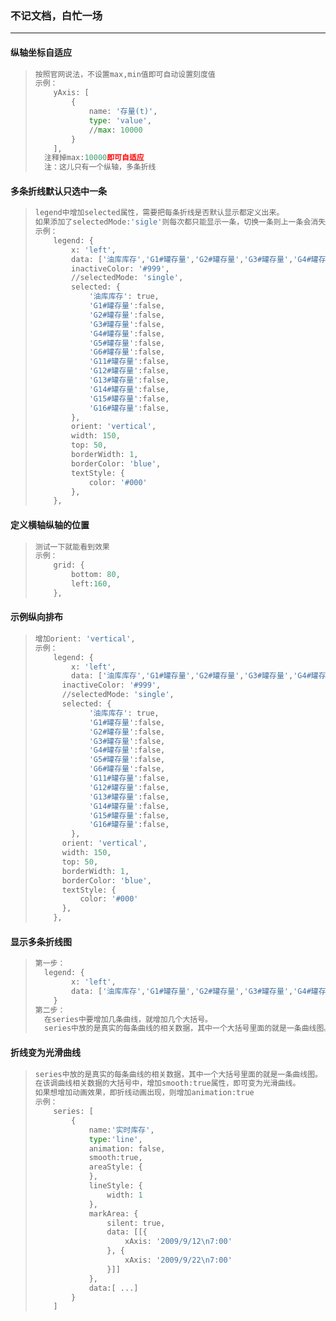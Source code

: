 ### 不记文档，白忙一场

------

#### 纵轴坐标自适应

> ```python
> 按照官网说法，不设置max,min值即可自动设置刻度值
> 示例：
>     yAxis: [
>         {
>             name: '存量(t)',
>             type: 'value',
>             //max: 10000
>         }
>     ],
> 	注释掉max:10000即可自适应
> 	注：这儿只有一个纵轴，多条折线
> ```

#### 多条折线默认只选中一条

> ```python
> legend中增加selected属性，需要把每条折线是否默认显示都定义出来。
> 如果添加了selectedMode:'sigle'则每次都只能显示一条，切换一条则上一条会消失。
> 示例：
>     legend: {
>         x: 'left',
>         data: ['油库库存','G1#罐存量','G2#罐存量','G3#罐存量','G4#罐存量','G5#罐存量','G6#罐存				量','G11#罐存量','G12#罐存量','G13#罐存量','G14#罐存量','G15#罐存量','G16#罐存			 量'],
>         inactiveColor: '#999',
>         //selectedMode: 'single',
>         selected: {
>             '油库库存': true,
>             'G1#罐存量':false,
>             'G2#罐存量':false,
>             'G3#罐存量':false,
>             'G4#罐存量':false,
>             'G5#罐存量':false,
>             'G6#罐存量':false,
>             'G11#罐存量':false,
>             'G12#罐存量':false,
>             'G13#罐存量':false,
>             'G14#罐存量':false,
>             'G15#罐存量':false,
>             'G16#罐存量':false,
>         },
>         orient: 'vertical',
>         width: 150,
>         top: 50,
>         borderWidth: 1,
>         borderColor: 'blue',
>         textStyle: {
>             color: '#000'
>         },
>     },
> ```

#### 定义横轴纵轴的位置

> ```python
> 测试一下就能看到效果
> 示例：
>     grid: {
>         bottom: 80,
>         left:160,
>     },
> ```

#### 示例纵向排布

> ```python
> 增加orient: 'vertical',
> 示例：    
>     legend: {
>         x: 'left',
>         data: ['油库库存','G1#罐存量','G2#罐存量','G3#罐存量','G4#罐存量','G5#罐存量','G6#罐存			量','G11#罐存量','G12#罐存量','G13#罐存量','G14#罐存量','G15#罐存量','G16#罐存量'],
>     	inactiveColor: '#999',
>     	//selectedMode: 'single',
>     	selected: {
>             '油库库存': true,
>             'G1#罐存量':false,
>             'G2#罐存量':false,
>             'G3#罐存量':false,
>             'G4#罐存量':false,
>             'G5#罐存量':false,
>             'G6#罐存量':false,
>             'G11#罐存量':false,
>             'G12#罐存量':false,
>             'G13#罐存量':false,
>             'G14#罐存量':false,
>             'G15#罐存量':false,
>             'G16#罐存量':false,
>         },
>     	orient: 'vertical',
>     	width: 150,
>     	top: 50,
>     	borderWidth: 1,
>     	borderColor: 'blue',
>     	textStyle: {
>     		color: '#000'
>     	},
>     },
> ```

#### 显示多条折线图

> ```python
> 第一步：
> 	legend: {
>         x: 'left',
>         data: ['油库库存','G1#罐存量','G2#罐存量','G3#罐存量','G4#罐存量','G5#罐存量','G6#罐存			量','G11#罐存量','G12#罐存量','G13#罐存量','G14#罐存量','G15#罐存量','G16#罐存量'],
>     }
> 第二步：
> 	在series中要增加几条曲线，就增加几个大括号。
> 	series中放的是真实的每条曲线的相关数据，其中一个大括号里面的就是一条曲线图。
> ```

#### 折线变为光滑曲线

> ```python
> series中放的是真实的每条曲线的相关数据，其中一个大括号里面的就是一条曲线图。
> 在该调曲线相关数据的大括号中，增加smooth:true属性，即可变为光滑曲线。
> 如果想增加动画效果，即折线动画出现，则增加animation:true
> 示例：
>     series: [
>         {
>             name:'实时库存',
>             type:'line',
>             animation: false,
>             smooth:true,
>             areaStyle: {
>             },
>             lineStyle: {
>                 width: 1
>             },
>             markArea: {
>                 silent: true,
>                 data: [[{
>                     xAxis: '2009/9/12\n7:00'
>                 }, {
>                     xAxis: '2009/9/22\n7:00'
>                 }]]
>             },
>             data:[ ...]
>         }
>     ]
> ```

